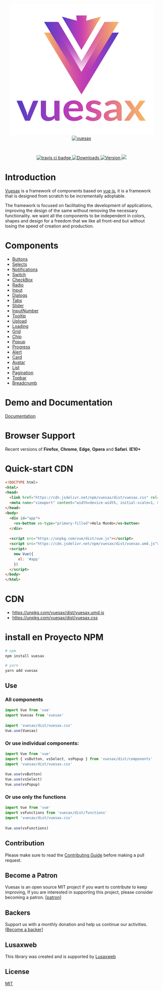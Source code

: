 <p align="center">
  <a href="https://lusaxweb.github.io/vuesax/">
<img src="https://github.com/lusaxweb/vuesax/blob/master/public/vuesax-logo.png" alt="vuesax" />
<img src="https://github.com/lusaxweb/vuesax/blob/master/public/vuesax-components.gif" alt="vuesax" />
   </a>
  </p>

  </br>

  <p align="center">
  <a href="https://travis-ci.org/lusaxweb/vuesax">
    <img src="https://img.shields.io/travis/lusaxweb/vuesax.svg" alt="travis ci badge">
  </a>
  <a href="https://www.npmjs.com/package/vuesax">
    <img src="https://img.shields.io/npm/dm/vuesax.svg" alt="Downloads">
  </a>
  <a href="https://www.npmjs.com/package/vuesax">
    <img src="https://img.shields.io/npm/v/vuesax.svg" alt="Version">
  </a>
  <a href="https://www.npmjs.com/package/vuesax"><img src="https://img.shields.io/npm/l/vuesax.svg" /></a>
</p>

# Introduction

[Vuesax](https://lusaxweb.github.io/vuesax/) is a framework of components based on [vue js](https://vuejs.org/), it is a framework that is designed from scratch to be incrementally adoptable.

The framework is focused on facilitating the development of applications, improving the design of the same without removing the necessary functionality. we want all the components to be independent in colors, shapes and design for a freedom that we like all front-end but without losing the speed of creation and production.

# Components

- [Buttons](https://lusaxweb.github.io/vuesax/components/)
- [Selects](https://lusaxweb.github.io/vuesax/components/selects.html)
- [Notifications](https://lusaxweb.github.io/vuesax/components/notifications.html)
- [Switch](https://lusaxweb.github.io/vuesax/components/switch.html)
- [CheckBox](https://lusaxweb.github.io/vuesax/components/checkbox.html)
- [Radio](https://lusaxweb.github.io/vuesax/components/radio.html)
- [Input](https://lusaxweb.github.io/vuesax/components/input.html)
- [Dialogs](https://lusaxweb.github.io/vuesax/components/dialog.html)
- [Tabs](https://lusaxweb.github.io/vuesax/components/tabs.html)
- [Slider](https://lusaxweb.github.io/vuesax/components/slider.html)
- [InputNumber](https://lusaxweb.github.io/vuesax/components/number.html)
- [Tooltip](https://lusaxweb.github.io/vuesax/components/tooltip.html)
- [Upload](https://lusaxweb.github.io/vuesax/components/upload.html)
- [Loading](https://lusaxweb.github.io/vuesax/components/loading.html)
- [Grid](https://lusaxweb.github.io/vuesax/layout/)
- [Chip](https://lusaxweb.github.io/vuesax/components/chip.html)
- [Popup](https://lusaxweb.github.io/vuesax/components/popup.html)
- [Progress](https://lusaxweb.github.io/vuesax/components/progress.html)
- [Alert](https://lusaxweb.github.io/vuesax/components/alert.html)
- [Card](https://lusaxweb.github.io/vuesax/components/card.html)
- [Avatar](https://lusaxweb.github.io/vuesax/components/avatar.html)
- [List](https://lusaxweb.github.io/vuesax/components/list.html)
- [Pagination](https://lusaxweb.github.io/vuesax/components/pagination.html)
- [Topbar](https://lusaxweb.github.io/vuesax/components/topbar.html)
- [Breadcrumb](https://lusaxweb.github.io/vuesax/components/breadcrumb.html)
<!--
- [Dropdown](https://lusaxweb.github.io/vuesax/components/dropdown.html)
 -->

# Demo and Documentation

[Documentation](https://lusaxweb.github.io/vuesax/#/)

# Browser Support
Recent versions of **Firefox**, **Chrome**, **Edge**, **Opera** and **Safari**. **IE10+**

# Quick-start CDN

```html
<!DOCTYPE html>
<html>
<head>
  <link href="https://cdn.jsdelivr.net/npm/vuesax/dist/vuesax.css" rel="stylesheet">
  <meta name="viewport" content="width=device-width, initial-scale=1, maximum-scale=1, user-scalable=no, minimal-ui">
</head>
<body>
  <div id="app">
    <vs-button vs-type="primary-filled">Hola Mundo</vs-button>
  </div>

  <script src="https://unpkg.com/vue/dist/vue.js"></script>
  <script src="https://cdn.jsdelivr.net/npm/vuesax/dist/vuesax.umd.js"></script>
  <script>
    new Vue({
      el: '#app'
    })
  </script>
</body>
</html>
```

# CDN

- https://unpkg.com/vuesax/dist/vuesax.umd.js
- https://unpkg.com/vuesax/dist/vuesax.css

# install en Proyecto NPM
``` bash
# npm
npm install vuesax
```

``` bash
# yarn
yarn add vuesax
```

## Use

### All components

```javascript
import Vue from 'vue'
import Vuesax from 'vuesax'

import 'vuesax/dist/vuesax.css'
Vue.use(Vuesax)
```

### Or use individual components:

```javascript
import Vue from 'vue'
import { vsButton, vsSelect, vsPopup } from 'vuesax/dist/components'
import 'vuesax/dist/vuesax.css'

Vue.use(vsButton)
Vue.use(vsSelect)
Vue.use(vsPopup)
```

### Or use only the functions

```javascript
import Vue from 'vue'
import vsFunctions from 'vuesax/dist/functions'
import 'vuesax/dist/vuesax.css'

Vue.use(vsFunctions)
```

## Contribution
Please make sure to read the [Contributing Guide](https://github.com/lusaxweb/vuesax/blob/master/CONTRIBUTING.md) before making a pull request.

## Become a Patron

Vuesax is an open source MIT project if you want to contribute to keep improving, If you are interested in supporting this project, please consider becoming a patron. [[patron](https://www.patreon.com/bePatron?c=1567892)]

## Backers

Support us with a monthly donation and help us continue our activities. [[Become a backer](https://opencollective.com/vuesax#backer)]


## Lusaxweb

This library was created and is supported by [Lusaxweb](http://www.lusaxweb.com.ve/)

## License

[MIT](https://github.com/lusaxweb/vuesax/blob/master/LICENSE)

